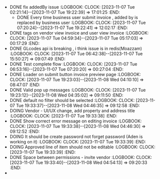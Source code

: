 - DONE fix addedBy issue
  :LOGBOOK:
  CLOCK: [2023-11-07 Tue 02:21:14]--[2023-11-07 Tue 19:22:39] =>  17:01:25
  :END:
	- DONE Every time business user submit invoice  , added by is replaced by business user
	  :LOGBOOK:
	  CLOCK: [2023-11-07 Tue 07:20:24]--[2023-11-07 Tue 19:22:41] =>  12:02:17
	  :END:
- DONE tags on vendor view invoice and user view invoice
  :LOGBOOK:
  CLOCK: [2023-11-07 Tue 04:59:34]--[2023-11-07 Tue 05:17:03] =>  00:17:29
  :END:
- DONE GLcodes api is breaking , i think issue is in redis(Moazzam)
  :LOGBOOK:
  CLOCK: [2023-11-07 Tue 06:42:38]--[2023-11-07 Tue 15:50:27] =>  09:07:49
  :END:
- DONE Test complete flow
  :LOGBOOK:
  CLOCK: [2023-11-07 Tue 06:53:16]--[2023-11-07 Tue 07:20:20] =>  00:27:04
  :END:
- DONE Loader on submit button invoice preview page
  :LOGBOOK:
  CLOCK: [2023-11-07 Tue 19:23:03]--[2023-11-08 Wed 04:10:10] =>  08:47:07
  :END:
- DONE Valid pop up messages
  :LOGBOOK:
  CLOCK: [2023-11-07 Tue 19:23:12]--[2023-11-08 Wed 04:35:02] =>  09:11:50
  :END:
- DONE default no filter should be selected
  :LOGBOOK:
  CLOCK: [2023-11-07 Tue 19:33:37]--[2023-11-08 Wed 04:46:35] =>  09:12:58
  :END:
- DOING Vendor - UI/UX change, add property and address title
  :LOGBOOK:
  CLOCK: [2023-11-07 Tue 19:33:38]
  :END:
- DONE Show correct error message on editing invoice
  :LOGBOOK:
  CLOCK: [2023-11-07 Tue 19:33:38]--[2023-11-08 Wed 04:46:30] =>  09:12:52
  :END:
- DOING It should be create password not forget password (Aden is working on it)
  :LOGBOOK:
  CLOCK: [2023-11-07 Tue 19:33:39]
  :END:
- DOING Approved line of item should not be editable
  :LOGBOOK:
  CLOCK: [2023-11-07 Tue 19:33:39]
  :END:
- DONE Space between permissions - invite vendor
  :LOGBOOK:
  CLOCK: [2023-11-07 Tue 19:33:40]--[2023-11-08 Wed 04:54:13] =>  09:20:33
  :END:
-